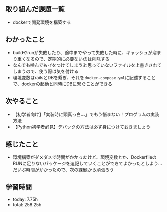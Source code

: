  ##  取り組んだ課題一覧

- dockerで開発環境を構築する

 ##  わかったこと

- buildやrunが失敗したり、途中までやって失敗した時に、キャッシュが溜まり重くなるので、定期的に必要ないのは削除する
- なんでも噛んでも`-f`をつけてしまうと思っていないファイルを上書きされてしまうので、使う際は気を付ける
- 環境変数はrailsとDBを繋ぎ、それを`docker-compose.yml`に記述することで、dockerの起動と同時にDBに繋ぐことができる

 ##  次やること

- 【初学者向け】「実装時に頭真っ白…」でもう悩まない！プログラムの実装方法
- 【Python初学者必見】デバックの方法は必ず身につけておきましょう

 ##  感じたこと

- 環境構築がダメダメで時間がかかったけど、環境変数とか、DockerfileのRUNに足りないパッケージを追記していくことができてよかったとしよう...だいぶ時間がかかったので、次の課題から頑張ろう

 ##  学習時間
- today: 7.75h
- total: 258.25h